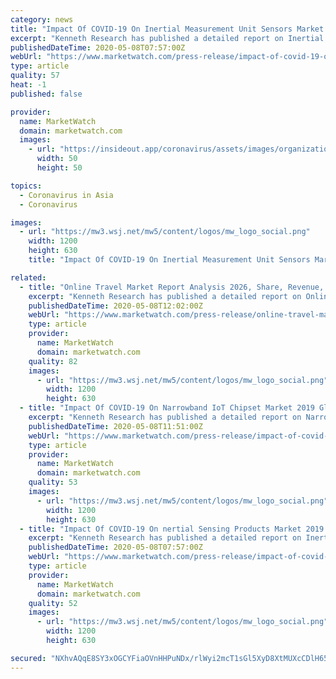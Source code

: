 ```yaml
---
category: news
title: "Impact Of COVID-19 On Inertial Measurement Unit Sensors Market Size, Growth, Trends and Global Segments Analysis Report to 2025"
excerpt: "Kenneth Research has published a detailed report on Inertial Measurement Unit Sensors Market which has been categorized"
publishedDateTime: 2020-05-08T07:57:00Z
webUrl: "https://www.marketwatch.com/press-release/impact-of-covid-19-on-inertial-measurement-unit-sensors-market-size-growth-trends-and-global-segments-analysis-report-to-2025-2020-05-08"
type: article
quality: 57
heat: -1
published: false

provider:
  name: MarketWatch
  domain: marketwatch.com
  images:
    - url: "https://insideout.app/coronavirus/assets/images/organizations/marketwatch.com-50x50.jpg"
      width: 50
      height: 50

topics:
  - Coronavirus in Asia
  - Coronavirus

images:
  - url: "https://mw3.wsj.net/mw5/content/logos/mw_logo_social.png"
    width: 1200
    height: 630
    title: "Impact Of COVID-19 On Inertial Measurement Unit Sensors Market Size, Growth, Trends and Global Segments Analysis Report to 2025"

related:
  - title: "Online Travel Market Report Analysis 2026, Share, Revenue, Growth Rate With Forecast and Impact of Covid-19"
    excerpt: "Kenneth Research has published a detailed report on Online Travel Market which has been categorized by market size,"
    publishedDateTime: 2020-05-08T12:02:00Z
    webUrl: "https://www.marketwatch.com/press-release/online-travel-market-report-analysis-2026-share-revenue-growth-rate-with-forecast-and-impact-of-covid-19-2020-05-08"
    type: article
    provider:
      name: MarketWatch
      domain: marketwatch.com
    quality: 82
    images:
      - url: "https://mw3.wsj.net/mw5/content/logos/mw_logo_social.png"
        width: 1200
        height: 630
  - title: "Impact Of COVID-19 On Narrowband IoT Chipset Market 2019 Global Size, Development Status, Business Growth and Regional Forecast To 2025"
    excerpt: "Kenneth Research has published a detailed report on Narrowband IoT Chipset Market which has been categorized by"
    publishedDateTime: 2020-05-08T11:51:00Z
    webUrl: "https://www.marketwatch.com/press-release/impact-of-covid-19-on-narrowband-iot-chipset-market-2019-global-size-development-status-business-growth-and-regional-forecast-to-2025-2020-05-08"
    type: article
    provider:
      name: MarketWatch
      domain: marketwatch.com
    quality: 53
    images:
      - url: "https://mw3.wsj.net/mw5/content/logos/mw_logo_social.png"
        width: 1200
        height: 630
  - title: "Impact Of COVID-19 On nertial Sensing Products Market 2019 Global Industry Size, Growth, Manufacturers, Segments and 2025 Forecast Report"
    excerpt: "Kenneth Research has published a detailed report on Inertial Sensing Products Market which has been categorized by"
    publishedDateTime: 2020-05-08T07:57:00Z
    webUrl: "https://www.marketwatch.com/press-release/impact-of-covid-19-on-nertial-sensing-products-market-2019-global-industry-size-growth-manufacturers-segments-and-2025-forecast-report-2020-05-08"
    type: article
    provider:
      name: MarketWatch
      domain: marketwatch.com
    quality: 52
    images:
      - url: "https://mw3.wsj.net/mw5/content/logos/mw_logo_social.png"
        width: 1200
        height: 630

secured: "NXhvAQqE8SY3xOGCYFiaOVnHHPuNDx/rlWyi2mcT1sGl5XyD8XtMUXcCDlH656nVgWGgIRPt1bM/QGrueUDlbT7Qoe9pOhLzGQmHK+whjsKKXFdKEm3svSblpPKGzbR9Zw1PAG55/e0fPNusxvtEIvXarbFatClknNQdG7auQYxqgOcHPchP1h+gG7kbGpQ2sw3XYBTmEMN3W5wibYYeB3dPsmPNlopJEQLA51xprnOVGnfRrVFmC4MJRyLe2sUpX4P65YLLtffFrWHzh36Mq+TzJBKsphPreR7yPhkqAcH59k+p+piVbyOt3FsZmbWS;L+HOxH9KyS8Sn5X8QfUySg=="
---
```


